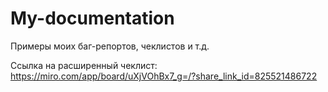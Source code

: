 # My-documentation
Примеры моих баг-репортов, чеклистов и т.д.

Ссылка на расширенный чеклист:
https://miro.com/app/board/uXjVOhBx7_g=/?share_link_id=825521486722  

